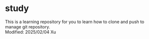 # study

This is a learning repository for you to learn how to clone and push to manage git repository.<br>
Modified: 2025/02/04 Xu